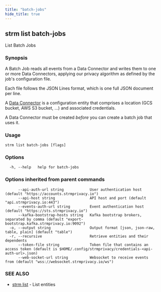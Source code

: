 ```yaml
---
title: "batch-jobs"
hide_title: true
---
```

## strm list batch-jobs

List Batch Jobs

### Synopsis


A Batch Job reads all events from a Data Connector and writes them to one or more Data Connectors,
applying our privacy algorithm as defined by the job's configuration file.

Each file follows the JSON Lines format, which is one full JSON document per line.

A [Data Connector](/cli-reference/strm/create/data-connector/index.md) is a configuration
entity that comprises a location (GCS bucket, AWS S3 bucket, ...) and associated credentials.

A Data Connector must be created *before* you can create a batch job that uses it.

### Usage


```
strm list batch-jobs [flags]
```

### Options

```
  -h, --help   help for batch-jobs
```

### Options inherited from parent commands

```
      --api-auth-url string            User authentication host (default "https://accounts.strmprivacy.io")
      --api-host string                API host and port (default "api.strmprivacy.io:443")
      --events-auth-url string         Event authentication host (default "https://sts.strmprivacy.io")
      --kafka-bootstrap-hosts string   Kafka bootstrap brokers, separated by comma (default "export-bootstrap.kafka.strmprivacy.io:9092")
  -o, --output string                  Output format [json, json-raw, table, plain] (default "table")
  -r, --recursive                      Retrieve entities and their dependents
      --token-file string              Token file that contains an access token (default is $HOME/.config/strmprivacy/credentials-<api-auth-url>.json)
      --web-socket-url string          Websocket to receive events from (default "wss://websocket.strmprivacy.io/ws")
```

### SEE ALSO

* [strm list](/cli-reference/strm/list/index.md)	 - List entities

